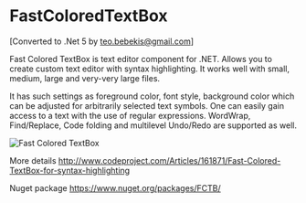 FastColoredTextBox
==================

[Converted to .Net 5 by teo.bebekis@gmail.com]

Fast Colored TextBox is text editor component for .NET.
Allows you to create custom text editor with syntax highlighting.
It works well with small, medium, large and very-very large files.

It has such settings as foreground color, font style, background color which can be adjusted for arbitrarily selected text symbols. One can easily gain access to a text with the use of regular expressions. WordWrap, Find/Replace, Code folding and multilevel Undo/Redo are supported as well. 

![Fast Colored TextBox](http://www.codeproject.com/KB/edit/FastColoredTextBox_/fastcoloredtextbox2.png)

More details http://www.codeproject.com/Articles/161871/Fast-Colored-TextBox-for-syntax-highlighting

Nuget package https://www.nuget.org/packages/FCTB/


